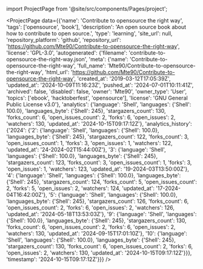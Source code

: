 
import ProjectPage from '@site/src/components/Pages/project';

<ProjectPage
    data={{'name': 'Contribute to opensource the right way', 'tags': ['opensource', 'book'], 'description': 'An open source book about how to contribute to open source.', 'type': 'learning', 'site_url': null, 'repository_platform': 'github', 'repository_url': 'https://github.com/Mte90/Contribute-to-opensource-the-right-way', 'license': 'GPL-3.0', 'autogenerated': {'filename': 'contribute-to-opensource-the-right-way.json', 'meta': {'name': 'Contribute-to-opensource-the-right-way', 'full_name': 'Mte90/Contribute-to-opensource-the-right-way', 'html_url': 'https://github.com/Mte90/Contribute-to-opensource-the-right-way', 'created_at': '2019-03-12T17:05:39Z', 'updated_at': '2024-10-09T11:16:23Z', 'pushed_at': '2024-07-01T10:11:41Z', 'archived': false, 'disabled': false, 'owner': 'Mte90', 'owner_type': 'User', 'topics': ['ebook', 'hacktoberfest', 'opensource'], 'license': 'GNU General Public License v3.0'}, 'analytics': {'language': 'Shell', 'languages': {'Shell': 100.0}, 'languages_byte': {'Shell': 245}, 'stargazers_count': 130, 'forks_count': 6, 'open_issues_count': 2, 'forks': 6, 'open_issues': 2, 'watchers': 130, 'updated_at': '2024-10-15T09:17:12Z'}, 'analytics_history': {'2024': {'2': {'language': 'Shell', 'languages': {'Shell': 100.0}, 'languages_byte': {'Shell': 245}, 'stargazers_count': 122, 'forks_count': 3, 'open_issues_count': 1, 'forks': 3, 'open_issues': 1, 'watchers': 122, 'updated_at': '24-2024-02T15:44:00Z'}, '3': {'language': 'Shell', 'languages': {'Shell': 100.0}, 'languages_byte': {'Shell': 245}, 'stargazers_count': 123, 'forks_count': 3, 'open_issues_count': 1, 'forks': 3, 'open_issues': 1, 'watchers': 123, 'updated_at': '19-2024-03T13:50:00Z'}, '4': {'language': 'Shell', 'languages': {'Shell': 100.0}, 'languages_byte': {'Shell': 245}, 'stargazers_count': 124, 'forks_count': 5, 'open_issues_count': 2, 'forks': 5, 'open_issues': 2, 'watchers': 124, 'updated_at': '17-2024-04T16:42:00Z'}, '5': {'language': 'Shell', 'languages': {'Shell': 100.0}, 'languages_byte': {'Shell': 245}, 'stargazers_count': 126, 'forks_count': 6, 'open_issues_count': 2, 'forks': 6, 'open_issues': 2, 'watchers': 126, 'updated_at': '2024-05-18T13:53:03Z'}, '9': {'language': 'Shell', 'languages': {'Shell': 100.0}, 'languages_byte': {'Shell': 245}, 'stargazers_count': 130, 'forks_count': 6, 'open_issues_count': 2, 'forks': 6, 'open_issues': 2, 'watchers': 130, 'updated_at': '2024-09-15T17:01:10Z'}, '10': {'language': 'Shell', 'languages': {'Shell': 100.0}, 'languages_byte': {'Shell': 245}, 'stargazers_count': 130, 'forks_count': 6, 'open_issues_count': 2, 'forks': 6, 'open_issues': 2, 'watchers': 130, 'updated_at': '2024-10-15T09:17:12Z'}}}, 'timestamp': '2024-10-15T09:17:12Z'}}}
/>
